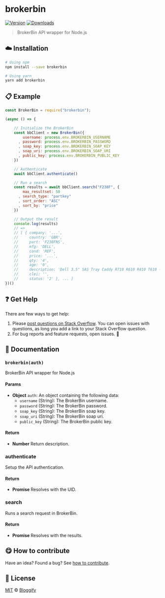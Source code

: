 <!-- Please do not edit this file. Edit the `blah` field in the `package.json` instead. If in doubt, open an issue. -->


















# brokerbin

 [![Version](https://img.shields.io/npm/v/brokerbin.svg)](https://www.npmjs.com/package/brokerbin) [![Downloads](https://img.shields.io/npm/dt/brokerbin.svg)](https://www.npmjs.com/package/brokerbin)







> BrokerBin API wrapper for Node.js

















## :cloud: Installation

```sh
# Using npm
npm install --save brokerbin

# Using yarn
yarn add brokerbin
```













## :clipboard: Example



```js
const BrokerBin = require("brokerbin");

(async () => {

    // Initialize the BrokerBin
    const bbClient = new BrokerBin({
        username: process.env.BROKERBIN_USERNAME
      , password: process.env.BROKERBIN_PASSWORD
      , soap_key: process.env.BROKERBIN_SOAP_KEY
      , soap_uri: process.env.BROKERBIN_SOAP_URI
      , public_key: process.env.BROKERBIN_PUBLIC_KEY
    })

    // Authenticate
    await bbClient.authenticate()

    // Run a search
    const results = await bbClient.search("F238F", {
        max_resultset: 50
      , search_type: "partkey"
      , sort_order: "ASC"
      , sort_by: "price"
    })

    // Output the result
    console.log(results)
    // =>
    // [ { company: '...',
    //     country: 'GBR',
    //     part: 'F238FNS',
    //     mfg: 'DELL',
    //     cond: 'REF',
    //     price: '...',
    //     qty: '4',
    //     age: '0',
    //     description: 'Dell 3.5" SAS Tray Caddy R710 R610 R410 T610 - No Screws',
    //     clei: '',
    //     status: '2' }, ... ]
})()
```











## :question: Get Help

There are few ways to get help:



 1. Please [post questions on Stack Overflow](https://stackoverflow.com/questions/ask). You can open issues with questions, as long you add a link to your Stack Overflow question.
 2. For bug reports and feature requests, open issues. :bug:





## :memo: Documentation


### `brokerbin(auth)`
BrokerBin API wrapper for Node.js

#### Params

- **Object** `auth`: An object containing the following data:
   - `username` (String): The BrokerBin username.
   - `password` (String): The BrokerBin password.
   - `soap_key` (String): The BrokerBin soap key.
   - `soap_uri` (String): The BrokerBin soap uri.
   - `public_key` (String): The BrokerBin public key.

#### Return
- **Number** Return description.

### authenticate

Setup the API authentication.

#### Return
- **Promise** Resolves with the UID.

### search

Runs a search request in BrokerBin.

#### Return
- **Promise** Resolves with the results.














## :yum: How to contribute
Have an idea? Found a bug? See [how to contribute][contributing].
























## :scroll: License

[MIT][license] © [Bloggify][website]






[license]: /LICENSE
[website]: https://bloggify.org
[contributing]: /CONTRIBUTING.md
[docs]: /DOCUMENTATION.md

